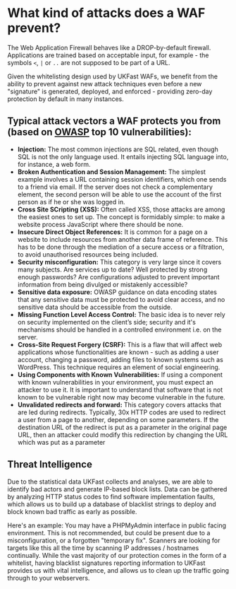 # What kind of attacks does a WAF prevent?

The Web Application Firewall behaves like a DROP-by-default firewall.  Applications are trained based on acceptable input, for example - the symbols `<`, `|` or `..` are not supposed to be part of a URL.

Given the whitelisting design used by UKFast WAFs, we benefit from the ability to prevent against new attack techniques even before a new "signature" is generated, deployed, and enforced - providing zero-day protection by default in many instances.

## Typical attack vectors a WAF protects you from (based on [OWASP](https://www.owasp.org/index.php/Main_Page) top 10 vulnerabilities):

 - <b>Injection:</b> The most common injections are SQL related, even though SQL is not the only language used. It entails injecting SQL language into, for instance, a web form. 
 - <b>Broken Authentication and Session Management:</b> The simplest example involves a URL containing session identifiers, which one sends to a friend via email. If the server does not check a complementary element, the second person will be able to use the account of the first person as if he or she was logged in.
 - <b>Cross Site SCripting (XSS):</b> Often called XSS, those attacks are among the easiest ones to set up. The concept is formidably simple: to make a website process JavaScript where there should be none.
 - <b>Insecure Direct Object References:</b> It is common for a page on a website to include resources from another data frame of reference. This has to be done through the mediation of a secure access or a filtration, to avoid unauthorised resources being included.
 - <b>Security misconfiguration:</b> This category is very large since it covers many subjects. Are services up to date? Well protected by strong enough passwords? Are configurations adjusted to prevent important information from being divulged or mistakenly accessible?
 - <b>Sensitive data exposure:</b> OWASP guidance on data encoding states that any sensitive data must be protected to avoid clear access, and no sensitive data should be accessible from the outside.
 - <b>Missing Function Level Access Control:</b> The basic idea is to never rely on security implemented on the client’s side; security and it's mechanisms should be handled in a controlled environment i.e. on the server.
 - <b>Cross-Site Request Forgery (CSRF):</b> This is a flaw that will affect web applications whose functionalities are known -  such as adding a user account, changing a password, adding files to known systems such as WordPress. This technique requires an element of social engineering.
 - <b>Using Components with Known Vulnerabilities:</b> If using a component with known vulnerabilities in your environment, you must expect an attacker to use it. It is important to understand that software that is not known to be vulnerable right now may become vulnerable in the future.
 - <b>Unvalidated redirects and forward:</b> This category covers attacks that are led during redirects. Typically, 30x HTTP codes are used to redirect a user from a page to another, depending on some parameters. If the destination URL of the redirect is put as a parameter in the original page URL, then an attacker could modify this redirection by changing the URL which was put as a parameter
 
## Threat Intelligence

Due to the statistical data UKFast collects and analyses, we are able to identify bad actors and generate IP-based block lists. Data can be gathered by analyzing HTTP status codes to find software implementation faults, which allows us to build up a database of blacklist strings to deploy and block known bad traffic as early as possible.

Here's an example: You may have a PHPMyAdmin interface in public facing environment. This is not recommended, but could be present due to a misconfiguration, or a forgotten "temporary fix". Scanners are looking for targets like this all the time by scanning IP addresses / hostnames continually. While the vast majority of our protection comes in the form of a whitelist, having blacklist signatures reporting information to UKFast provides us with vital intelligence, and allows us to clean up the traffic going through to your webservers.
